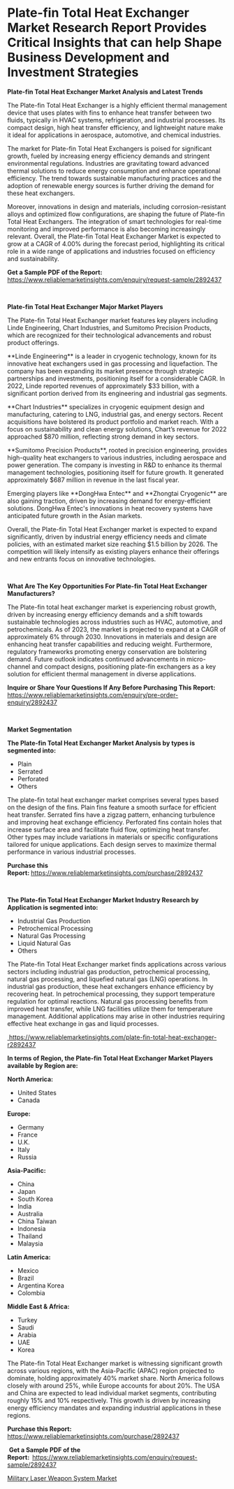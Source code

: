 <p><h1>Plate-fin Total Heat Exchanger Market Research Report Provides Critical Insights that can help Shape Business Development and Investment Strategies</h1></p><p><strong>Plate-fin Total Heat Exchanger Market Analysis and Latest Trends</strong></p>
<p><p>The Plate-fin Total Heat Exchanger is a highly efficient thermal management device that uses plates with fins to enhance heat transfer between two fluids, typically in HVAC systems, refrigeration, and industrial processes. Its compact design, high heat transfer efficiency, and lightweight nature make it ideal for applications in aerospace, automotive, and chemical industries. </p><p>The market for Plate-fin Total Heat Exchangers is poised for significant growth, fueled by increasing energy efficiency demands and stringent environmental regulations. Industries are gravitating toward advanced thermal solutions to reduce energy consumption and enhance operational efficiency. The trend towards sustainable manufacturing practices and the adoption of renewable energy sources is further driving the demand for these heat exchangers.</p><p>Moreover, innovations in design and materials, including corrosion-resistant alloys and optimized flow configurations, are shaping the future of Plate-fin Total Heat Exchangers. The integration of smart technologies for real-time monitoring and improved performance is also becoming increasingly relevant. Overall, the Plate-fin Total Heat Exchanger Market is expected to grow at a CAGR of 4.00% during the forecast period, highlighting its critical role in a wide range of applications and industries focused on efficiency and sustainability.</p></p>
<p><strong>Get a Sample PDF of the Report:&nbsp;</strong> <a href="https://www.reliablemarketinsights.com/enquiry/request-sample/2892437?utm_campaign=2531&utm_medium=2&utm_source=Github&utm_content=ia&utm_term=15032025&utm_id=plate-fin-total-heat-exchanger">https://www.reliablemarketinsights.com/enquiry/request-sample/2892437</a></p>
<p>&nbsp;</p>
<p><strong>Plate-fin Total Heat Exchanger Major Market Players</strong></p>
<p><p>The Plate-fin Total Heat Exchanger market features key players including Linde Engineering, Chart Industries, and Sumitomo Precision Products, which are recognized for their technological advancements and robust product offerings. </p><p>**Linde Engineering** is a leader in cryogenic technology, known for its innovative heat exchangers used in gas processing and liquefaction. The company has been expanding its market presence through strategic partnerships and investments, positioning itself for a considerable CAGR. In 2022, Linde reported revenues of approximately $33 billion, with a significant portion derived from its engineering and industrial gas segments.</p><p>**Chart Industries** specializes in cryogenic equipment design and manufacturing, catering to LNG, industrial gas, and energy sectors. Recent acquisitions have bolstered its product portfolio and market reach. With a focus on sustainability and clean energy solutions, Chart’s revenue for 2022 approached $870 million, reflecting strong demand in key sectors.</p><p>**Sumitomo Precision Products**, rooted in precision engineering, provides high-quality heat exchangers to various industries, including aerospace and power generation. The company is investing in R&D to enhance its thermal management technologies, positioning itself for future growth. It generated approximately $687 million in revenue in the last fiscal year.</p><p>Emerging players like **DongHwa Entec** and **Zhongtai Cryogenic** are also gaining traction, driven by increasing demand for energy-efficient solutions. DongHwa Entec's innovations in heat recovery systems have anticipated future growth in the Asian markets.</p><p>Overall, the Plate-fin Total Heat Exchanger market is expected to expand significantly, driven by industrial energy efficiency needs and climate policies, with an estimated market size reaching $1.5 billion by 2026. The competition will likely intensify as existing players enhance their offerings and new entrants focus on innovative technologies.</p></p>
<p>&nbsp;</p>
<p><strong>What Are The Key Opportunities For Plate-fin Total Heat Exchanger Manufacturers?</strong></p>
<p><p>The Plate-fin total heat exchanger market is experiencing robust growth, driven by increasing energy efficiency demands and a shift towards sustainable technologies across industries such as HVAC, automotive, and petrochemicals. As of 2023, the market is projected to expand at a CAGR of approximately 6% through 2030. Innovations in materials and design are enhancing heat transfer capabilities and reducing weight. Furthermore, regulatory frameworks promoting energy conservation are bolstering demand. Future outlook indicates continued advancements in micro-channel and compact designs, positioning plate-fin exchangers as a key solution for efficient thermal management in diverse applications.</p></p>
<p><strong>Inquire or Share Your Questions If Any Before Purchasing This Report:</strong> <a href="https://www.reliablemarketinsights.com/enquiry/pre-order-enquiry/2892437?utm_campaign=2531&utm_medium=2&utm_source=Github&utm_content=ia&utm_term=15032025&utm_id=plate-fin-total-heat-exchanger">https://www.reliablemarketinsights.com/enquiry/pre-order-enquiry/2892437</a></p>
<p>&nbsp;</p>
<p><strong>Market Segmentation</strong></p>
<p><strong>The Plate-fin Total Heat Exchanger Market Analysis by types is segmented into:</strong></p>
<p><ul><li>Plain</li><li>Serrated</li><li>Perforated</li><li>Others</li></ul></p>
<p><p>The plate-fin total heat exchanger market comprises several types based on the design of the fins. Plain fins feature a smooth surface for efficient heat transfer. Serrated fins have a zigzag pattern, enhancing turbulence and improving heat exchange efficiency. Perforated fins contain holes that increase surface area and facilitate fluid flow, optimizing heat transfer. Other types may include variations in materials or specific configurations tailored for unique applications. Each design serves to maximize thermal performance in various industrial processes.</p></p>
<p><strong>Purchase this Report:&nbsp;</strong><a href="https://www.reliablemarketinsights.com/purchase/2892437?utm_campaign=2531&utm_medium=2&utm_source=Github&utm_content=ia&utm_term=15032025&utm_id=plate-fin-total-heat-exchanger">https://www.reliablemarketinsights.com/purchase/2892437</a></p>
<p>&nbsp;</p>
<p><strong>The Plate-fin Total Heat Exchanger Market Industry Research by Application is segmented into:</strong></p>
<p><ul><li>Industrial Gas Production</li><li>Petrochemical Processing</li><li>Natural Gas Processing</li><li>Liquid Natural Gas</li><li>Others</li></ul></p>
<p><p>The Plate-fin Total Heat Exchanger market finds applications across various sectors including industrial gas production, petrochemical processing, natural gas processing, and liquefied natural gas (LNG) operations. In industrial gas production, these heat exchangers enhance efficiency by recovering heat. In petrochemical processing, they support temperature regulation for optimal reactions. Natural gas processing benefits from improved heat transfer, while LNG facilities utilize them for temperature management. Additional applications may arise in other industries requiring effective heat exchange in gas and liquid processes.</p></p>
<p><a href="https://www.reliablemarketinsights.com/plate-fin-total-heat-exchanger-r2892437?utm_campaign=2531&utm_medium=2&utm_source=Github&utm_content=ia&utm_term=15032025&utm_id=plate-fin-total-heat-exchanger">&nbsp;https://www.reliablemarketinsights.com/plate-fin-total-heat-exchanger-r2892437</a></p>
<p><strong>In terms of Region, the Plate-fin Total Heat Exchanger Market Players available by Region are:</strong></p>
<p>
    <p> <strong> North America: </strong>
        <ul>
            <li>United States</li>
            <li>Canada</li>
        </ul>
        </p> 
    <p> <strong> Europe: </strong>
        <ul>
            <li>Germany</li>
            <li>France</li>
            <li>U.K.</li>
            <li>Italy</li>
            <li>Russia</li>
        </ul>
        </p> 
    <p> <strong> Asia-Pacific: </strong>
        <ul>
            <li>China</li>
            <li>Japan</li>
            <li>South Korea</li>
            <li>India</li>
            <li>Australia</li>
            <li>China Taiwan</li>
            <li>Indonesia</li>
            <li>Thailand</li>
            <li>Malaysia</li>
        </ul>
        </p> 
    <p> <strong> Latin America: </strong>
        <ul>
            <li>Mexico</li>
            <li>Brazil</li>
            <li>Argentina Korea</li>
            <li>Colombia</li>
        </ul>
        </p> 
    <p> <strong> Middle East & Africa: </strong>
        <ul>
            <li>Turkey</li>
            <li>Saudi</li>
            <li>Arabia</li>
            <li>UAE</li>
            <li>Korea</li>
        </ul>
    </p>
    </p>
<p><p>The Plate-fin Total Heat Exchanger market is witnessing significant growth across various regions, with the Asia-Pacific (APAC) region projected to dominate, holding approximately 40% market share. North America follows closely with around 25%, while Europe accounts for about 20%. The USA and China are expected to lead individual market segments, contributing roughly 15% and 10% respectively. This growth is driven by increasing energy efficiency mandates and expanding industrial applications in these regions.</p></p>
<p><strong>Purchase this Report: </strong><a href="https://www.reliablemarketinsights.com/purchase/2892437?utm_campaign=2531&utm_medium=2&utm_source=Github&utm_content=ia&utm_term=15032025&utm_id=plate-fin-total-heat-exchanger">https://www.reliablemarketinsights.com/purchase/2892437</a></p>
<p>&nbsp;<strong>Get a Sample PDF of the Report:&nbsp;&nbsp;</strong><a href="https://www.reliablemarketinsights.com/enquiry/request-sample/2892437?utm_campaign=2531&utm_medium=2&utm_source=Github&utm_content=ia&utm_term=15032025&utm_id=plate-fin-total-heat-exchanger">https://www.reliablemarketinsights.com/enquiry/request-sample/2892437</a></p>
<p><strong></strong></p>
<p><p><a href="https://github.com/techerghalim/Market-Research-Report-List-1/blob/main/military-laser-weapon-system-market.md?utm_campaign=2531&utm_medium=2&utm_source=Github&utm_content=ia&utm_term=15032025&utm_id=plate-fin-total-heat-exchanger">Military Laser Weapon System Market</a></p></p>